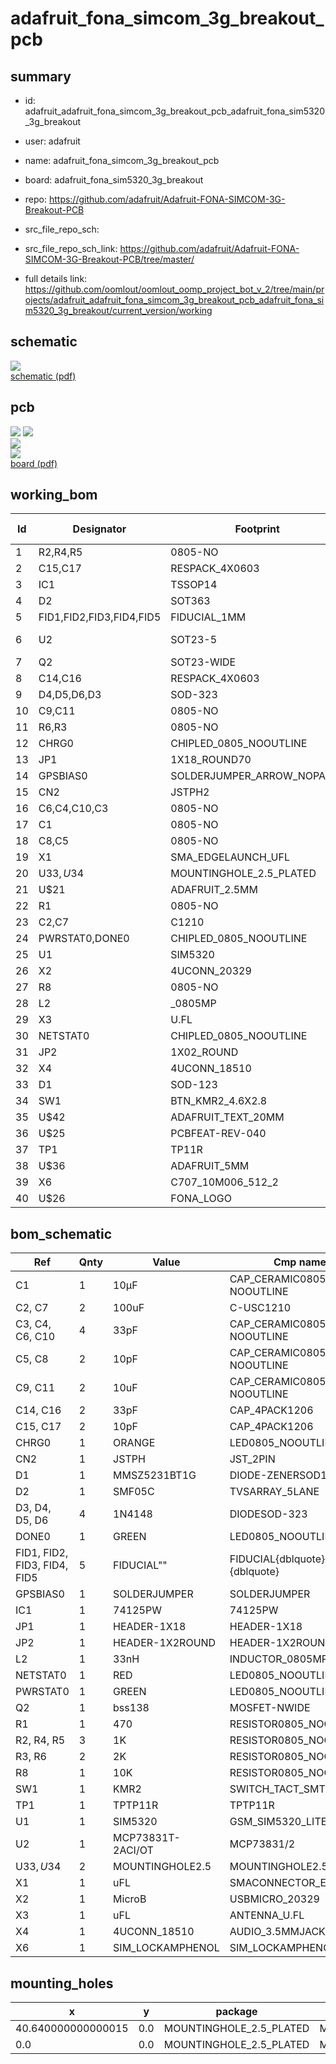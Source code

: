 # adafruit_fona_simcom_3g_breakout_pcb
 
## summary 
* id: adafruit_adafruit_fona_simcom_3g_breakout_pcb_adafruit_fona_sim5320_3g_breakout
* user: adafruit
* name: adafruit_fona_simcom_3g_breakout_pcb
* board: adafruit_fona_sim5320_3g_breakout
* repo: https://github.com/adafruit/Adafruit-FONA-SIMCOM-3G-Breakout-PCB



* src_file_repo_sch: 
* src_file_repo_sch_link: https://github.com/adafruit/Adafruit-FONA-SIMCOM-3G-Breakout-PCB/tree/master/
* full details link: https://github.com/oomlout/oomlout_oomp_project_bot_v_2/tree/main/projects/adafruit_adafruit_fona_simcom_3g_breakout_pcb_adafruit_fona_sim5320_3g_breakout/current_version/working  

## schematic  
![](working_schematic_600.png)  
[schematic (pdf)](working_schematic.pdf)  

## pcb  
![](working_3d_600.png) 
![](working_3d_front_600.png)  
![](working_3d_back_600.png)  
![](working_600.png)  
[board (pdf)](working.pdf)  

## working_bom
| Id | Designator | Footprint | Quantity | Designation | Supplier and ref |  | None | 
| --- | --- | --- | --- | --- | --- | --- | --- | 
| 1 | R2,R4,R5 | 0805-NO | 3 | 1K |  |  | [''] | 
| 2 | C15,C17 | RESPACK_4X0603 | 2 | 10pF |  |  | [''] | 
| 3 | IC1 | TSSOP14 | 1 | 74VHCT125PW |  |  | [''] | 
| 4 | D2 | SOT363 | 1 | SMF05C |  |  | [''] | 
| 5 | FID1,FID2,FID3,FID4,FID5 | FIDUCIAL_1MM | 5 | FIDUCIAL" |  |  | [''] | 
| 6 | U2 | SOT23-5 | 1 | MCP73831T-2ACI/OT |  |  | [''] | 
| 7 | Q2 | SOT23-WIDE | 1 | bss138 |  |  | [''] | 
| 8 | C14,C16 | RESPACK_4X0603 | 2 | 33pF |  |  | [''] | 
| 9 | D4,D5,D6,D3 | SOD-323 | 4 | 1N4148 |  |  | [''] | 
| 10 | C9,C11 | 0805-NO | 2 | 10uF |  |  | [''] | 
| 11 | R6,R3 | 0805-NO | 2 | 2K |  |  | [''] | 
| 12 | CHRG0 | CHIPLED_0805_NOOUTLINE | 1 | ORANGE |  |  | [''] | 
| 13 | JP1 | 1X18_ROUND70 | 1 |  |  |  | [''] | 
| 14 | GPSBIAS0 | SOLDERJUMPER_ARROW_NOPASTE | 1 |  |  |  | [''] | 
| 15 | CN2 | JSTPH2 | 1 | JSTPH |  |  | [''] | 
| 16 | C6,C4,C10,C3 | 0805-NO | 4 | 33pF |  |  | [''] | 
| 17 | C1 | 0805-NO | 1 | 10µF |  |  | [''] | 
| 18 | C8,C5 | 0805-NO | 2 | 10pF |  |  | [''] | 
| 19 | X1 | SMA_EDGELAUNCH_UFL | 1 | uFL |  |  | [''] | 
| 20 | U$33,U$34 | MOUNTINGHOLE_2.5_PLATED | 2 | MOUNTINGHOLE2.5 |  |  | [''] | 
| 21 | U$21 | ADAFRUIT_2.5MM | 1 |  |  |  | [''] | 
| 22 | R1 | 0805-NO | 1 | 470 |  |  | [''] | 
| 23 | C2,C7 | C1210 | 2 | 100uF |  |  | [''] | 
| 24 | PWRSTAT0,DONE0 | CHIPLED_0805_NOOUTLINE | 2 | GREEN |  |  | [''] | 
| 25 | U1 | SIM5320 | 1 | SIM5320 |  |  | [''] | 
| 26 | X2 | 4UCONN_20329 | 1 | MicroB |  |  | [''] | 
| 27 | R8 | 0805-NO | 1 | 10K |  |  | [''] | 
| 28 | L2 | _0805MP | 1 | 33nH |  |  | [''] | 
| 29 | X3 | U.FL | 1 | uFL |  |  | [''] | 
| 30 | NETSTAT0 | CHIPLED_0805_NOOUTLINE | 1 | RED |  |  | [''] | 
| 31 | JP2 | 1X02_ROUND | 1 |  |  |  | [''] | 
| 32 | X4 | 4UCONN_18510 | 1 | 4UCONN_18510 |  |  | [''] | 
| 33 | D1 | SOD-123 | 1 | MMSZ5231BT1G |  |  | [''] | 
| 34 | SW1 | BTN_KMR2_4.6X2.8 | 1 | KMR2 |  |  | [''] | 
| 35 | U$42 | ADAFRUIT_TEXT_20MM | 1 |  |  |  | [''] | 
| 36 | U$25 | PCBFEAT-REV-040 | 1 |  |  |  | [''] | 
| 37 | TP1 | TP11R | 1 | TPTP11R |  |  | [''] | 
| 38 | U$36 | ADAFRUIT_5MM | 1 |  |  |  | [''] | 
| 39 | X6 | C707_10M006_512_2 | 1 | SIM_LOCKAMPHENOL |  |  | [''] | 
| 40 | U$26 | FONA_LOGO | 1 |  |  |  | [''] | 


## bom_schematic
| Ref | Qnty | Value | Cmp name | Footprint | Description | Vendor | DNP | 
| --- | --- | --- | --- | --- | --- | --- | --- | 
| C1 | 1 | 10µF | CAP_CERAMIC0805-NOOUTLINE | working:0805-NO |  |  |  | 
| C2, C7 | 2 | 100uF | C-USC1210 | working:C1210 |  |  |  | 
| C3, C4, C6, C10 | 4 | 33pF | CAP_CERAMIC0805-NOOUTLINE | working:0805-NO |  |  |  | 
| C5, C8 | 2 | 10pF | CAP_CERAMIC0805-NOOUTLINE | working:0805-NO |  |  |  | 
| C9, C11 | 2 | 10uF | CAP_CERAMIC0805-NOOUTLINE | working:0805-NO |  |  |  | 
| C14, C16 | 2 | 33pF | CAP_4PACK1206 | working:RESPACK_4X0603 |  |  |  | 
| C15, C17 | 2 | 10pF | CAP_4PACK1206 | working:RESPACK_4X0603 |  |  |  | 
| CHRG0 | 1 | ORANGE | LED0805_NOOUTLINE | working:CHIPLED_0805_NOOUTLINE |  |  |  | 
| CN2 | 1 | JSTPH | JST_2PIN | working:JSTPH2 |  |  |  | 
| D1 | 1 | MMSZ5231BT1G | DIODE-ZENERSOD123 | working:SOD-123 |  |  |  | 
| D2 | 1 | SMF05C | TVSARRAY_5LANE | working:SOT363 |  |  |  | 
| D3, D4, D5, D6 | 4 | 1N4148 | DIODESOD-323 | working:SOD-323 |  |  |  | 
| DONE0 | 1 | GREEN | LED0805_NOOUTLINE | working:CHIPLED_0805_NOOUTLINE |  |  |  | 
| FID1, FID2, FID3, FID4, FID5 | 5 | FIDUCIAL"" | FIDUCIAL{dblquote}{dblquote} | working:FIDUCIAL_1MM |  |  |  | 
| GPSBIAS0 | 1 | SOLDERJUMPER | SOLDERJUMPER | working:SOLDERJUMPER_ARROW_NOPASTE |  |  |  | 
| IC1 | 1 | 74125PW | 74125PW | working:TSSOP14 |  |  |  | 
| JP1 | 1 | HEADER-1X18 | HEADER-1X18 | working:1X18_ROUND70 |  |  |  | 
| JP2 | 1 | HEADER-1X2ROUND | HEADER-1X2ROUND | working:1X02_ROUND |  |  |  | 
| L2 | 1 | 33nH | INDUCTOR_0805MP | working:_0805MP |  |  |  | 
| NETSTAT0 | 1 | RED | LED0805_NOOUTLINE | working:CHIPLED_0805_NOOUTLINE |  |  |  | 
| PWRSTAT0 | 1 | GREEN | LED0805_NOOUTLINE | working:CHIPLED_0805_NOOUTLINE |  |  |  | 
| Q2 | 1 | bss138 | MOSFET-NWIDE | working:SOT23-WIDE |  |  |  | 
| R1 | 1 | 470 | RESISTOR0805_NOOUTLINE | working:0805-NO |  |  |  | 
| R2, R4, R5 | 3 | 1K | RESISTOR0805_NOOUTLINE | working:0805-NO |  |  |  | 
| R3, R6 | 2 | 2K | RESISTOR0805_NOOUTLINE | working:0805-NO |  |  |  | 
| R8 | 1 | 10K | RESISTOR0805_NOOUTLINE | working:0805-NO |  |  |  | 
| SW1 | 1 | KMR2 | SWITCH_TACT_SMT4.6X2.8 | working:BTN_KMR2_4.6X2.8 |  |  |  | 
| TP1 | 1 | TPTP11R | TPTP11R | working:TP11R |  |  |  | 
| U1 | 1 | SIM5320 | GSM_SIM5320_LITERAL | working:SIM5320 |  |  |  | 
| U2 | 1 | MCP73831T-2ACI/OT | MCP73831/2 | working:SOT23-5 |  |  |  | 
| U$33, U$34 | 2 | MOUNTINGHOLE2.5 | MOUNTINGHOLE2.5 | working:MOUNTINGHOLE_2.5_PLATED |  |  |  | 
| X1 | 1 | uFL | SMACONNECTOR_EDGE_UFL | working:SMA_EDGELAUNCH_UFL |  |  |  | 
| X2 | 1 | MicroB | USBMICRO_20329 | working:4UCONN_20329 |  |  |  | 
| X3 | 1 | uFL | ANTENNA_U.FL | working:U.FL |  |  |  | 
| X4 | 1 | 4UCONN_18510 | AUDIO_3.5MMJACK_4POL | working:4UCONN_18510 |  |  |  | 
| X6 | 1 | SIM_LOCKAMPHENOL | SIM_LOCKAMPHENOL | working:C707_10M006_512_2 |  |  |  | 


## mounting_holes
| x | y | package | value | ref | size | 
| --- | --- | --- | --- | --- | --- | 
| 40.640000000000015 | 0.0 | MOUNTINGHOLE_2.5_PLATED | MOUNTINGHOLE2.5 | U$33 | m3 | 
| 0.0 | 0.0 | MOUNTINGHOLE_2.5_PLATED | MOUNTINGHOLE2.5 | U$34 | m3 | 


